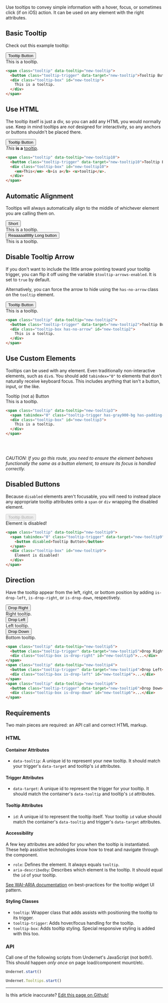 Use tooltips to convey simple information with a hover, focus, or sometimes click (if on iOS) action. It can be used on any element with the right attributes.

## Basic Tooltip

Check out this example tooltip:

<span class="tooltip" data-tooltip="new-tooltip">
  <button class="tooltip-trigger" data-target="new-tooltip">Tooltip Button</button>
  <div class="tooltip-box" id="new-tooltip">
    This is a tooltip.
  </div>
</span>

```html
<span class="tooltip" data-tooltip="new-tooltip">
  <button class="tooltip-trigger" data-target="new-tooltip">Tooltip Button</button>
  <div class="tooltip-box" id="new-tooltip">
    This is a tooltip.
  </div>
</span>
```

## Use HTML

The tooltip itself is just a div, so you can add any HTML you would normally use. Keep in mind tooltips are _not_ designed for interactivity, so any anchors or buttons shouldn't be placed there.

<span class="tooltip" data-tooltip="new-tooltip10">
  <button class="tooltip-trigger" data-target="new-tooltip10">Tooltip Button</button>
  <div class="tooltip-box" id="new-tooltip10">
    <em>This</em> <b>is a</b> <u>tooltip</u>.
  </div>
</span>

```html
<span class="tooltip" data-tooltip="new-tooltip10">
  <button class="tooltip-trigger" data-target="new-tooltip10">Tooltip Button</button>
  <div class="tooltip-box" id="new-tooltip10">
    <em>This</em> <b>is a</b> <u>tooltip</u>.
  </div>
</span>
```

## Automatic Alignment

Tooltips will always automatically align to the middle of whichever element you are calling them on.

<span class="tooltip" data-tooltip="new-tooltip7">
  <button class="tooltip-trigger" data-target="new-tooltip7">Short</button>
  <div class="tooltip-box" id="new-tooltip7">
    This is a tooltip.
  </div>
</span>

<span class="tooltip" data-tooltip="new-tooltip8">
  <button class="tooltip-trigger" data-target="new-tooltip8">Reaaaaallllllly Long button</button>
  <div class="tooltip-box" id="new-tooltip8">
    This is a tooltip.
  </div>
</span>

## Disable Tooltip Arrow

If you don't want to include the little arrow pointing toward your tooltip trigger, you can flip it off using the variable `$tooltip-arrows-enabled`. It is set to `true` by default.

Alternatively, you can force the arrow to hide using the `has-no-arrow` class on the `tooltip` element.

<span class="tooltip" data-tooltip="new-tooltip2">
  <button class="tooltip-trigger" data-target="new-tooltip2">Tooltip Button</button>
  <div class="tooltip-box has-no-arrow" id="new-tooltip2">
    This is a tooltip.
  </div>
</span>

```html
<span class="tooltip" data-tooltip="new-tooltip2">
  <button class="tooltip-trigger" data-target="new-tooltip2">Tooltip Button</button>
  <div class="tooltip-box has-no-arrow" id="new-tooltip2">
    This is a tooltip.
  </div>
</span>
```

## Use Custom Elements

Tooltips can be used with any element. Even traditionally non-interactive elements, such as `div`s. You should add `tabindex="0"` to elements that don't naturally receive keyboard focus. This includes anything that isn't a button, input, or the like.

<span class="tooltip" data-tooltip="new-tooltip3">
  <span tabindex="0" class="tooltip-trigger has-gray900-bg has-padding-2" data-target="new-tooltip3">Tooltip (not a) Button</span>
  <div class="tooltip-box" id="new-tooltip3">
    This is a tooltip.
  </div>
</span>

```html
<span class="tooltip" data-tooltip="new-tooltip3">
  <span tabindex="0" class="tooltip-trigger has-gray900-bg has-padding-2" data-target="new-tooltip3">Tooltip (not a) Button</span>
  <div class="tooltip-box" id="new-tooltip3">
    This is a tooltip.
  </div>
</span>
```
<br />
<br />

_CAUTION: If you go this route, you need to ensure the element behaves functionally the same as a button element, to ensure its focus is handled correctly._

## Disabled Buttons

Because `disabled` elements aren't focusable, you will need to instead place any appropriate tooltip attributes onto a `span` or `div` wrapping the disabled element.

<span class="tooltip" data-tooltip="new-tooltip9">
  <span tabindex="0" class="tooltip-trigger" data-target="new-tooltip9">
    <button disabled>Tooltip Button</button>
  </span>
  <div class="tooltip-box" id="new-tooltip9">
    Element is disabled!
  </div>
</span>

```html
<span class="tooltip" data-tooltip="new-tooltip9">
  <span tabindex="0" class="tooltip-trigger" data-target="new-tooltip9">
    <button disabled>Tooltip Button</button>
  </span>
  <div class="tooltip-box" id="new-tooltip9">
    Element is disabled!
  </div>
</span>
```

## Direction

Have the tooltip appear from the left, right, or bottom position by adding `is-drop-left`, `is-drop-right`, or `is-drop-down`, respectively.

<span class="tooltip" data-tooltip="new-tooltip5">
  <button class="tooltip-trigger" data-target="new-tooltip5">Drop Right</button>
  <div class="tooltip-box is-drop-right" id="new-tooltip5">
    Right tooltip.
  </div>
</span> <span class="tooltip" data-tooltip="new-tooltip4">
  <button class="tooltip-trigger" data-target="new-tooltip4">Drop Left</button>
  <div class="tooltip-box is-drop-left" id="new-tooltip4">
    Left tooltip.
  </div>
</span> <span class="tooltip" data-tooltip="new-tooltip6">
  <button class="tooltip-trigger" data-target="new-tooltip6">Drop Down</button>
  <div class="tooltip-box is-drop-down" id="new-tooltip6">
    Bottom tooltip.
  </div>
</span>

```html
<span class="tooltip" data-tooltip="new-tooltip5">
  <button class="tooltip-trigger" data-target="new-tooltip5">Drop Right</button>
  <div class="tooltip-box is-drop-right" id="new-tooltip5">...</div>
</span> 
<span class="tooltip" data-tooltip="new-tooltip4">
  <button class="tooltip-trigger" data-target="new-tooltip4">Drop Left</button>
  <div class="tooltip-box is-drop-left" id="new-tooltip4">...</div>
</span> 
<span class="tooltip" data-tooltip="new-tooltip6">
  <button class="tooltip-trigger" data-target="new-tooltip6">Drop Down</button>
  <div class="tooltip-box is-drop-down" id="new-tooltip6">...</div>
</span>
```

## Requirements

Two main pieces are required: an API call and correct HTML markup.

### HTML

#### Container Attributes

- `data-tooltip`: A unique id to represent your new tooltip. It should match your trigger's `data-target` and tooltip's `id` attributes.

#### Trigger Attributes

- `data-target`: A unique id to represent the trigger for your tooltip. It should match the container's `data-tooltip` and tooltip's `id` attributes.

#### Tooltip Attributes

- `id`: A unique id to represent the tooltip itself. Your tooltip `id` value should match the container's `data-tooltip` and trigger's `data-target` attributes.

#### Accessibility

A few key attributes are added for you when the tooltip is instantiated. These help assistive technologies know how to treat and navigate through the component.

- `role`: Defines the element. It always equals `tooltip`.
- `aria-describedby`: Describes which element is the tooltip. It should equal the `id` of your tooltip.

[See WAI-ARIA documentation](https://www.w3.org/TR/wai-aria-practices/#tooltip) on best-practices for the tooltip widget UI pattern.

#### Styling Classes

- `tooltip`: Wrapper class that adds assists with positioning the tooltip to its trigger.
- `tooltip-trigger`: Adds hover/focus handling for the tooltip.
- `tooltip-box`: Adds tooltip styling. Special responsive styling is added with this too.

### API

Call one of the following scripts from Undernet's JavaScript (not both!). This should happen _only once_ on page load/component mount/etc.

```js
Undernet.start()
```

```js
Undernet.Tooltips.start()
```

<hr />
<p class="has-right-text">Is this article inaccurate? <a href="https://github.com/geotrev/undernet/tree/master/site/docs/dropdowns.md">Edit this page on Github!</a></p>
